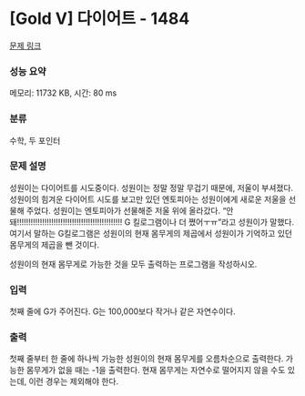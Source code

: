 # [Gold V] 다이어트 - 1484 

[문제 링크](https://www.acmicpc.net/problem/1484) 

### 성능 요약

메모리: 11732 KB, 시간: 80 ms

### 분류

수학, 두 포인터

### 문제 설명

<p>성원이는 다이어트를 시도중이다. 성원이는 정말 정말 무겁기 때문에, 저울이 부셔졌다. 성원이의 힘겨운 다이어트 시도를 보고만 있던 엔토피아는 성원이에게 새로운 저울을 선물해 주었다. 성원이는 엔토피아가 선물해준 저울 위에 올라갔다. “안돼!!!!!!!!!!!!!!!!!!!!!!!!!!!!!!!!!!!!!!!!!!!!!! G 킬로그램이나 더 쪘어ㅜㅠ”라고 성원이가 말했다. 여기서 말하는 G킬로그램은 성원이의 현재 몸무게의 제곱에서 성원이가 기억하고 있던 몸무게의 제곱을 뺀 것이다.</p>

<p>성원이의 현재 몸무게로 가능한 것을 모두 출력하는 프로그램을 작성하시오.</p>

### 입력 

 <p>첫째 줄에 G가 주어진다. G는 100,000보다 작거나 같은 자연수이다.</p>

### 출력 

 <p>첫째 줄부터 한 줄에 하나씩 가능한 성원이의 현재 몸무게를 오름차순으로 출력한다. 가능한 몸무게가 없을 때는 -1을 출력한다. 현재 몸무게는 자연수로 떨어지지 않을 수도 있는데, 이런 경우는 제외해야 한다.</p>

